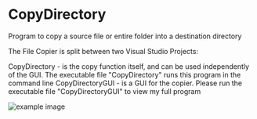 # CopyDirectory
Program to copy a source file or entire folder into a destination directory

The File Copier is split between two Visual Studio Projects:

CopyDirectory - is the copy function itself, and can be used independently of the GUI. The executable file "CopyDirectory" runs this program in the command line
CopyDirectoryGUI - is a GUI for the copier. Please run the executable file "CopyDirectoryGUI" to view my full program

![example image]("https://github.com/liamsscreenname/CopyDirectory/blob/master/filecopierexample1.png")
